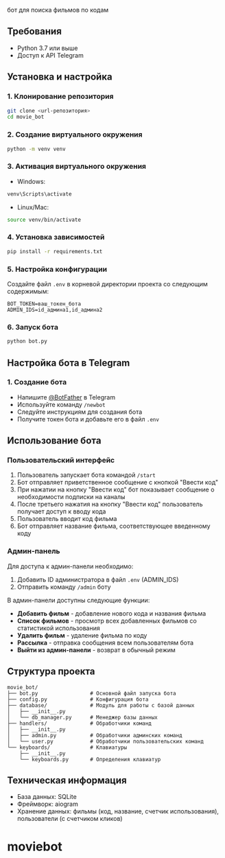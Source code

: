 бот для поиска фильмов по кодам


## Требования
- Python 3.7 или выше
- Доступ к API Telegram

## Установка и настройка

### 1. Клонирование репозитория
```bash
git clone <url-репозитория>
cd movie_bot
```

### 2. Создание виртуального окружения
```bash
python -m venv venv
```

### 3. Активация виртуального окружения
- Windows:
```bash
venv\Scripts\activate
```
- Linux/Mac:
```bash
source venv/bin/activate
```

### 4. Установка зависимостей
```bash
pip install -r requirements.txt
```

### 5. Настройка конфигурации
Создайте файл `.env` в корневой директории проекта со следующим содержимым:
```
BOT_TOKEN=ваш_токен_бота
ADMIN_IDS=id_админа1,id_админа2
```

### 6. Запуск бота
```bash
python bot.py
```

## Настройка бота в Telegram

### 1. Создание бота
- Напишите [@BotFather](https://t.me/BotFather) в Telegram
- Используйте команду `/newbot`
- Следуйте инструкциям для создания бота
- Получите токен бота и добавьте его в файл `.env`

## Использование бота

### Пользовательский интерфейс
1. Пользователь запускает бота командой `/start`
2. Бот отправляет приветственное сообщение с кнопкой "Ввести код"
3. При нажатии на кнопку "Ввести код" бот показывает сообщение о необходимости подписки на каналы
4. После третьего нажатия на кнопку "Ввести код" пользователь получает доступ к вводу кода
5. Пользователь вводит код фильма
6. Бот отправляет название фильма, соответствующее введенному коду

### Админ-панель
Для доступа к админ-панели необходимо:
1. Добавить ID администратора в файл `.env` (ADMIN_IDS)
2. Отправить команду `/admin` боту

В админ-панели доступны следующие функции:
- **Добавить фильм** - добавление нового кода и названия фильма
- **Список фильмов** - просмотр всех добавленных фильмов со статистикой использования
- **Удалить фильм** - удаление фильма по коду
- **Рассылка** - отправка сообщения всем пользователям бота
- **Выйти из админ-панели** - возврат в обычный режим

## Структура проекта
```
movie_bot/
├── bot.py                 # Основной файл запуска бота
├── config.py              # Конфигурация бота
├── database/              # Модуль для работы с базой данных
│   ├── __init__.py
│   └── db_manager.py      # Менеджер базы данных
├── handlers/              # Обработчики команд
│   ├── __init__.py
│   ├── admin.py           # Обработчики админских команд
│   └── user.py            # Обработчики пользовательских команд
└── keyboards/             # Клавиатуры
    ├── __init__.py
    └── keyboards.py       # Определения клавиатур
```

## Техническая информация
- База данных: SQLite
- Фреймворк: aiogram
- Хранение данных: фильмы (код, название, счетчик использования), пользователи (с счетчиком кликов)
# moviebot
